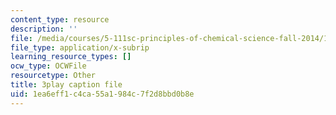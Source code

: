 ```yaml
---
content_type: resource
description: ''
file: /media/courses/5-111sc-principles-of-chemical-science-fall-2014/1ea6eff1c4ca55a1984c7f2d8bbd0b8e_pIwp65fPyYU.vtt
file_type: application/x-subrip
learning_resource_types: []
ocw_type: OCWFile
resourcetype: Other
title: 3play caption file
uid: 1ea6eff1-c4ca-55a1-984c-7f2d8bbd0b8e
---
```

